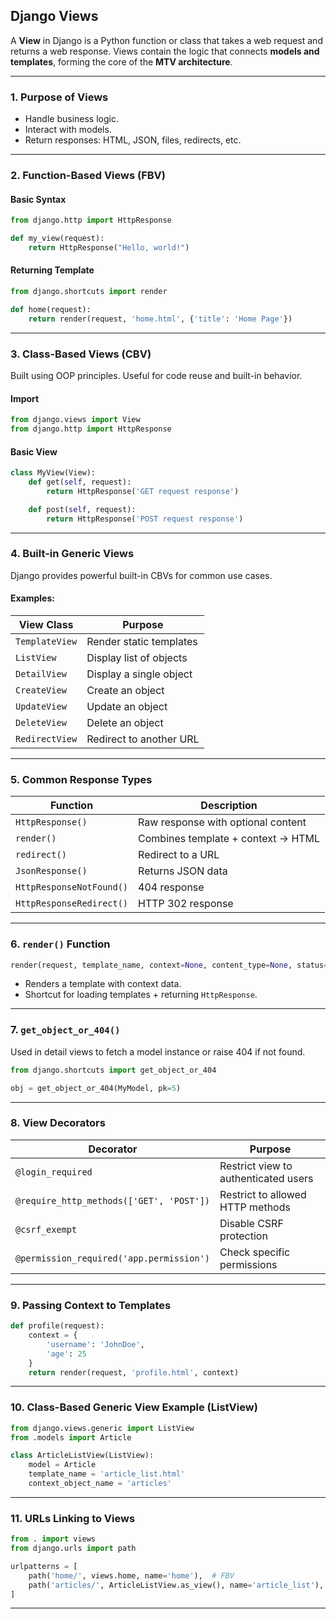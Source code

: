 ## **Django Views**

A **View** in Django is a Python function or class that takes a web request and returns a web response. Views contain the logic that connects **models and templates**, forming the core of the **MTV architecture**.

---

### **1. Purpose of Views**

* Handle business logic.
* Interact with models.
* Return responses: HTML, JSON, files, redirects, etc.

---

### **2. Function-Based Views (FBV)**

#### **Basic Syntax**

```python
from django.http import HttpResponse

def my_view(request):
    return HttpResponse("Hello, world!")
```

#### **Returning Template**

```python
from django.shortcuts import render

def home(request):
    return render(request, 'home.html', {'title': 'Home Page'})
```

---

### **3. Class-Based Views (CBV)**

Built using OOP principles. Useful for code reuse and built-in behavior.

#### **Import**

```python
from django.views import View
from django.http import HttpResponse
```

#### **Basic View**

```python
class MyView(View):
    def get(self, request):
        return HttpResponse('GET request response')

    def post(self, request):
        return HttpResponse('POST request response')
```

---

### **4. Built-in Generic Views**

Django provides powerful built-in CBVs for common use cases.

#### **Examples:**

| View Class     | Purpose                 |
| -------------- | ----------------------- |
| `TemplateView` | Render static templates |
| `ListView`     | Display list of objects |
| `DetailView`   | Display a single object |
| `CreateView`   | Create an object        |
| `UpdateView`   | Update an object        |
| `DeleteView`   | Delete an object        |
| `RedirectView` | Redirect to another URL |

---

### **5. Common Response Types**

| Function                 | Description                        |
| ------------------------ | ---------------------------------- |
| `HttpResponse()`         | Raw response with optional content |
| `render()`               | Combines template + context → HTML |
| `redirect()`             | Redirect to a URL                  |
| `JsonResponse()`         | Returns JSON data                  |
| `HttpResponseNotFound()` | 404 response                       |
| `HttpResponseRedirect()` | HTTP 302 response                  |

---

### **6. `render()` Function**

```python
render(request, template_name, context=None, content_type=None, status=None, using=None)
```

* Renders a template with context data.
* Shortcut for loading templates + returning `HttpResponse`.

---

### **7. `get_object_or_404()`**

Used in detail views to fetch a model instance or raise 404 if not found.

```python
from django.shortcuts import get_object_or_404

obj = get_object_or_404(MyModel, pk=5)
```

---

### **8. View Decorators**

| Decorator                                | Purpose                              |
| ---------------------------------------- | ------------------------------------ |
| `@login_required`                        | Restrict view to authenticated users |
| `@require_http_methods(['GET', 'POST'])` | Restrict to allowed HTTP methods     |
| `@csrf_exempt`                           | Disable CSRF protection              |
| `@permission_required('app.permission')` | Check specific permissions           |

---

### **9. Passing Context to Templates**

```python
def profile(request):
    context = {
        'username': 'JohnDoe',
        'age': 25
    }
    return render(request, 'profile.html', context)
```

---

### **10. Class-Based Generic View Example (ListView)**

```python
from django.views.generic import ListView
from .models import Article

class ArticleListView(ListView):
    model = Article
    template_name = 'article_list.html'
    context_object_name = 'articles'
```

---

### **11. URLs Linking to Views**

```python
from . import views
from django.urls import path

urlpatterns = [
    path('home/', views.home, name='home'),  # FBV
    path('articles/', ArticleListView.as_view(), name='article_list'),  # CBV
]
```

---
